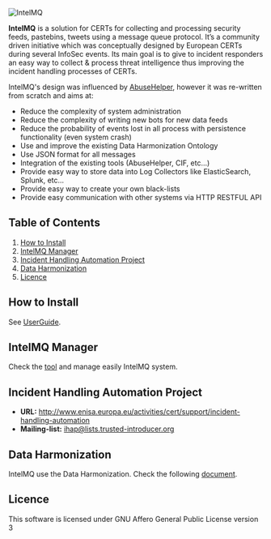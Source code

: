 ![IntelMQ](http://s28.postimg.org/r2av18a3x/Logo_Intel_MQ.png)

**IntelMQ** is a solution for CERTs for collecting and processing security feeds, pastebins, tweets using a message queue protocol. It’s a community driven initiative which was conceptually designed by European CERTs during several InfoSec events. Its main goal is to give to incident responders an easy way to collect & process threat intelligence thus improving the incident handling processes of CERTs.

IntelMQ's design was influenced by [AbuseHelper](https://bitbucket.org/clarifiednetworks/abusehelper), however it was re-written from scratch and aims at:
* Reduce the complexity of system administration
* Reduce the complexity of writing new bots for new data feeds
* Reduce the probability of events lost in all process with persistence functionality (even system crash)
* Use and improve the existing Data Harmonization Ontology
* Use JSON format for all messages
* Integration of the existing tools (AbuseHelper, CIF, etc...)
* Provide easy way to store data into Log Collectors like ElasticSearch, Splunk, etc...
* Provide easy way to create your own black-lists
* Provide easy communication with other systems via HTTP RESTFUL API


## Table of Contents

1. [How to Install](#how-to-install)
2. [IntelMQ Manager](#control-platform)
3. [Incident Handling Automation Project](#incident-handling-automation-project)
4. [Data Harmonization](#data-harmonization)
5. [Licence](#licence)


<a name="how-to-install"></a>
## How to Install

See [UserGuide](https://github.com/certtools/intelmq/blob/master/docs/UserGuide.md).


<a name="control-platform"></a>
## IntelMQ Manager

Check the [tool](https://github.com/certtools/intelmq-manager) and manage easily IntelMQ system.


<a name="incident-handling-automation-project"></a>
## Incident Handling Automation Project

* **URL:** http://www.enisa.europa.eu/activities/cert/support/incident-handling-automation
* **Mailing-list:** ihap@lists.trusted-introducer.org


<a name="data-harmonization"></a>
## Data Harmonization

IntelMQ use the Data Harmonization. Check the following [document](https://github.com/certtools/intelmq/blob/master/docs/DataHarmonization.md).

<a name="licence"></a>
## Licence

This software is licensed under GNU Affero General Public License version 3
